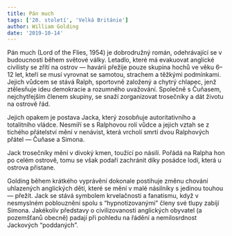```yaml
---
title: Pán much
tags: ['20. století', 'Velká Británie']
author: William Golding
date: '2019-10-14'
---
```


Pán much (Lord of the Flies, 1954) je dobrodružný román, odehrávající se v budoucnosti během světové války. Letadlo, které má evakuovat anglické civilisty se zřítí na ostrov — havárii přežije pouze skupina hochů ve věku 6–12 let, kteří se musí vyrovnat se samotou, strachem a těžkými podmínkami. Jejich vůdcem se stává Ralph, sportovně založený a chytrý chlapec, jenž ztělesňuje ideu demokracie a rozumného uvažování. Společně s Čuňasem, nejchytřejším členem skupiny, se snaží zorganizovat trosečníky a dát životu na ostrově řád.

Jejich opakem je postava Jacka, který zosobňuje autoritativního a totalitního vládce. Nesmíří se s Ralphovou rolí vůdce a jejich vztah se z tichého přátelství mění v nenávist, která vrcholí smrtí dvou Ralphových přátel — Čuňase a Simona.

Jack trosečníky mění v divoký kmen, toužící po násilí. Pořádá na Ralpha hon po celém ostrově, tomu se však podaří zachránit díky posádce lodi, která u ostrova přistane.

Golding během krátkého vyprávění dokonale postihuje změnu chování uhlazených anglických dětí, které se mění v malé násilníky s jedinou touhou — přežít. Jack se stává symbolem krvelačnosti a fanatismu, když v nesmyslném poblouznění spolu s “hypnotizovanými” členy své tlupy zabíjí Simona. Jakékoliv představy o civilizovanosti anglických obyvatel (a pozemšťanů obecně) padají při pohledu na řádění a nemilosrdnost Jackových “poddaných”.


